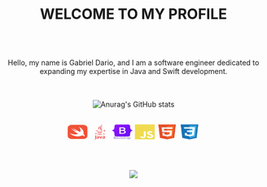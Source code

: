<div align="center">
<h1 align="center"> WELCOME TO MY PROFILE 
<br>
<br>

</h1>
<a align="center">
<br>
Hello, my name is Gabriel Dario, and I am a software engineer dedicated to expanding my expertise in Java and Swift development.
</a>
</div>
<br>
<br>

<div align="center">

![Anurag's GitHub stats](https://github-readme-stats.vercel.app/api?username=dxosen&show_icons=true&theme=tokyonight)

</div>

  <div align="center" style="display: inline_block"><br>
  <img align="center" alt="swift" height="30" width="40" src="https://raw.githubusercontent.com/devicons/devicon/master/icons/swift/swift-original.svg">
  <img align="center" alt="Java" height="30" width="40" src="https://raw.githubusercontent.com/devicons/devicon/1119b9f84c0290e0f0b38982099a2bd027a48bf1/icons/java/java-plain-wordmark.svg">
  <img align="center" alt="Bootstrap" height="30" width="40" src="https://raw.githubusercontent.com/devicons/devicon/1119b9f84c0290e0f0b38982099a2bd027a48bf1/icons/bootstrap/bootstrap-original-wordmark.svg">
  <img align="center" alt="Js" height="30" width="40" src="https://raw.githubusercontent.com/devicons/devicon/master/icons/javascript/javascript-plain.svg">
  <img align="center" alt="HTML" height="30" width="40" src="https://raw.githubusercontent.com/devicons/devicon/master/icons/html5/html5-original.svg">
  <img align="center" alt="CSS" height="30" width="40" src="https://raw.githubusercontent.com/devicons/devicon/master/icons/css3/css3-original.svg">
  

</div>

##

<div align="center"> 
<br>

<a href="https://www.linkedin.com/in/gabriel-dario-6575a4242/" target="_blank"><img src="https://img.shields.io/badge/-LinkedIn-%230077B5?style=for-the-badge&logo=linkedin&logoColor=white" target="_blank"></a> </div>
